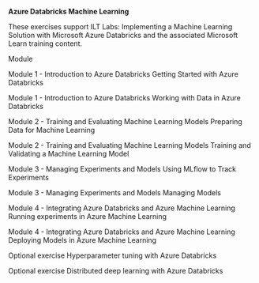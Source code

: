 
**Azure Databricks Machine Learning**

These exercises support ILT Labs: Implementing a Machine Learning Solution with Microsoft Azure Databricks and the associated Microsoft Learn training content.

  Module
  
  Module 1 - Introduction to Azure Databricks	Getting Started with Azure Databricks
  
  Module 1 - Introduction to Azure Databricks	Working with Data in Azure Databricks
  
  Module 2 - Training and Evaluating Machine Learning Models	Preparing Data for Machine Learning
  
  Module 2 - Training and Evaluating Machine Learning Models	Training and Validating a Machine Learning Model
  
  Module 3 - Managing Experiments and Models	Using MLflow to Track Experiments
  
  Module 3 - Managing Experiments and Models	Managing Models
  
  Module 4 - Integrating Azure Databricks and Azure Machine Learning	Running experiments in Azure Machine Learning
  
  Module 4 - Integrating Azure Databricks and Azure Machine Learning	Deploying Models in Azure Machine Learning
  
  Optional exercise	Hyperparameter tuning with Azure Databricks
  
  Optional exercise	Distributed deep learning with Azure Databricks
